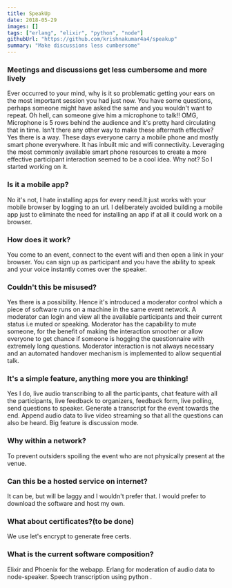 ```yaml
---
title: SpeakUp
date: 2018-05-29
images: []
tags: ["erlang", "elixir", "python", "node"]
githubUrl: "https://github.com/krishnakumar4a4/speakup"
summary: "Make discussions less cumbersome"
---
```

### Meetings and discussions get less cumbersome and more lively
Ever occurred to your mind, why is it so problematic getting your ears on the most important session you had just now. You have some questions, perhaps someone might have asked the same and you wouldn't want to repeat. Oh hell, can someone give him a microphone to talk!! OMG, Microphone is 5 rows behind the audience and it's pretty hard circulating that in time. Isn't there any other way to make these aftermath effective? Yes there is a way. These days everyone carry a mobile phone and mostly smart phone everywhere. It has inbuilt mic and wifi connectivity. Leveraging the most commonly available smart phone resources to create a more effective participant interaction seemed to be a cool idea. Why not? So I started working on it.

### Is it a mobile app?
No it's not, I hate installing apps for every need.It just works with your mobile browser by logging to an url. I deliberately avoided building a mobile app just to eliminate the need for installing an app if at all it could work on a browser.

### How does it work?
You come to an event, connect to the event wifi and then open a link in your browser. You can sign up as participant and you have the ability to speak and your voice instantly comes over the speaker.

### Couldn't this be misused?
Yes there is a possibility. Hence it's introduced a moderator control which a piece of software runs on a machine in the same event network. A moderator can login and view all the available participants and their current status i.e muted or speaking. Moderator has the capability to mute someone, for the benefit of making the interaction smoother or allow everyone to get chance if someone is hogging the questionnaire with extremely long questions. Moderator interaction is not always necessary and an automated handover mechanism is implemented to allow sequential talk.

### It's a simple feature, anything more you are thinking!
Yes I do, live audio transcribing to all the participants, chat feature with all the participants, live feedback to organizers, feedback form, live polling, send questions to speaker. Generate a transcript for the event towards the end. Append audio data to live video streaming so that all the questions can also be heard. Big feature is discussion mode.

### Why within a network?
To prevent outsiders spoiling the event who are not physically present at the venue.

### Can this be a hosted service on internet?
It can be, but will be laggy and I wouldn't prefer that. I would prefer to download the software and host my own.

### What about certificates?(to be done)
We use let's encrypt to generate free certs.

### What is the current software composition?
Elixir and Phoenix for the webapp. Erlang for moderation of audio data to node-speaker. Speech transcription using python .